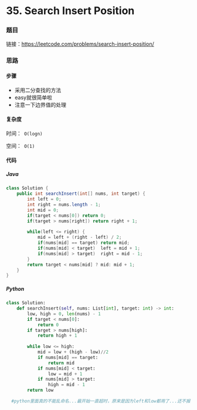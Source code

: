 

# 35. Search Insert Position

### 题目

链接：https://leetcode.com/problems/search-insert-position/



### 思路

#### 步骤

- 采用二分查找的方法
- easy就很简单啦
- 注意一下边界值的处理



#### 复杂度

时间：` O(logn)`

空间：` O(1)`



#### 代码

##### Java

```java
class Solution {
    public int searchInsert(int[] nums, int target) {
        int left = 0;
        int right = nums.length - 1;
        int mid = 0;
        if(target < nums[0]) return 0;
        if(target > nums[right]) return right + 1;
        
        while(left <= right) {
            mid = left + (right - left) / 2;
            if(nums[mid] == target) return mid;
            if(nums[mid] < target)  left = mid + 1;
            if(nums[mid] > target)  right = mid - 1;
        }
        return target < nums[mid] ? mid: mid + 1;
    }
}
```



##### Python

```python
class Solution:
    def searchInsert(self, nums: List[int], target: int) -> int:
        low, high = 0, len(nums) - 1
        if target < nums[0]:
            return 0
        if target > nums[high]:
            return high + 1
        
        while low <= high:
            mid = low + (high - low)//2
            if nums[mid] == target:
                return mid
            if nums[mid] < target:
                low = mid + 1
            if nums[mid] > target:
                high = mid - 1        
        return low
      
  #python里面真的不能乱命名...最开始一直超时，原来是因为left和low都用了...还不报错提示未初始化...晕倒     
```


